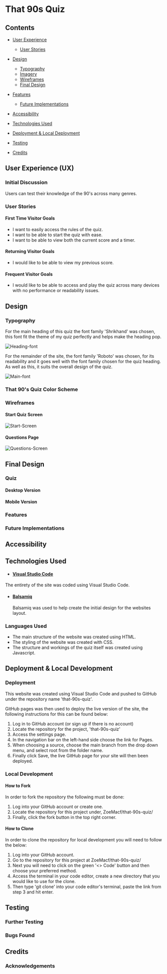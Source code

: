 # That 90s Quiz

## Contents

* [User Experience](#user-experience-ux)
  * [User Stories](#user-stories)

* [Design](#design)
  * [Typography](#typography)
  * [Imagery](#imagery)
  * [Wireframes](#wireframes)
  * [Final Design](#design)

* [Features](#features)
  * [Future Implementations](#future-implementations)

* [Accessibility](#accessibility)

* [Technologies Used](#technologies-used)

* [Deployment & Local Deployment](#deployment--local-development)

* [Testing](#testing)

* [Credits](#credits)




## User Experience (UX) 

### Initial Discussion

Users can test their knowledge of the 90's across many genres.


### User Stories

#### First Time Visitor Goals

- I want to easily access the rules of the quiz.
- I want to be able to start the quiz with ease.
- I want to be able to view both the current score and a timer.
#### Returning Visitor Goals

- I would like to be able to view my previous score.

#### Frequent Visitor Goals

- I would like to be able to access and play the quiz across many devices with no performance or readability issues. 


## Design

### Typography

For the main heading of this quiz the font family 'Shrikhand' was chosen, this font fit the theme of my quiz perfectly and helps make the heading pop.

![Heading-font](./README-images/shrikhand-font.PNG)

For the remainder of the site, the font family 'Roboto' was chosen, for its readability and it goes well with the font family chosen for the quiz heading. As well as this, it suits the overall design of the quiz.

![Main-font](./README-images/roboto-font.PNG)

### That 90's Quiz Color Scheme 


### Wireframes

#### Start Quiz Screen

![Start-Screen](./README-images/start-screen.png)

#### Questions Page

![Questions-Screen](./README-images/questions-screen.png)

## Final Design

### Quiz

#### Desktop Version


#### Mobile Version

### Features


### Future Implementations
 
   
## Accessibility



## Technologies Used

- #### [Visual Studio Code](https://code.visualstudio.com/)
The entirety of the site was coded using Visual Studio Code.

- #### [Balsamiq](https://balsamiq.com/wireframes/?gclid=Cj0KCQiA14WdBhD8ARIsANao07g6CkndNmxQPlHP92mM3VQBwb6lbQIg5FPinhmNFxWsAnM7BpA_PukaAldMEALw_wcB)
  Balsamiq was used to help create the initial design for the websites layout.

### Languages Used

- The main structure of the website was created using HTML.
- The styling of the website was created with CSS.
- The structure and workings of the quiz itself was created using Javascript.

## Deployment & Local Development

### Deployment

This website was created using Visual Studio Code and pushed to GitHub under the repository name 'that-90s-quiz'.

GitHub pages was then used to deploy the live version of the site, the following instructions for this can be found below:

1. Log in to GitHub account (or sign up if there is no account)
2. Locate the repository for the project, 'that-90s-quiz'
3. Access the settings page.
4. In the navigation bar on the left-hand side choose the link for Pages.
5. When choosing a source, choose the main branch from the drop down menu, and select root from the folder name. 
6. Finally click Save, the live GitHub page for your site will then been deployed.

### Local Development
#### How to Fork

In order to fork the repository the following must be done:

1. Log into your GitHub account or create one. 
2. Locate the repository for this project under, ZoeMacf/that-90s-quiz/
3. Finally, click the fork button in the top right corner.

#### How to Clone

In order to clone the repository for local development you will need to follow the below:

1. Log into your GitHub account. 
2. Go to the repository for this project at ZoeMacf/that-90s-quiz/
3. Next you will need to click on the green '<> Code' button and then choose your preferred method.
4. Access the terminal in your code editor, create a new directory that you would like to use for the clone. 
5. Then type 'git clone' into your code editor's terminal, paste the link from step 3 and hit enter. 
## Testing


### Further Testing


### Bugs Found


## Credits



### Acknowledgements